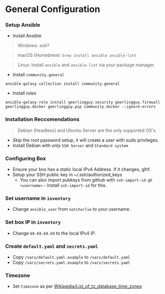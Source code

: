 # General Configuration

### Setup Ansible
- Install Ansible
> Windows: sob?

> macOS (Homebrew): `brew install ansible ansible-lint`

> Linux: Install `ansible` and `ansible-lint` via your package manager.
- Install `community.general`
```
ansible-galaxy collection install community.general
```
- Install roles
```
ansible-galaxy role install geerlingguy.security geerlingguy.firewall geerlingguy.docker geerlingguy.pip community.docker --ignore-errors
```

### Installation Reccomendations
> Debian (Headless) and Ubuntu Server are the only supported OS's.
- Skip the root password setup, it will create a user with sudo privileges.
- Install Debian with *only* `SSH Server` and `Standard system`

### Configuring Box
- Ensure your box has a static local IPv4 Address. If it changes, glhf.
- Setup your SSH public key in ~/.ssh/authorized_keys
    - You can also import pubkeys from github with `ssh-import-id-gh <username>` - Install `ssh-import-id` for this.

### Set username in `inventory`
- Change `ansible_user` from `notcharlie` to your username.

### Set box IP in `inventory`
- Change `69.69.69.69` to the local IPv4 IP.

### Create `default.yaml` and `secrets.yaml`
- Copy `/vars/default.yaml.example` to `/vars/default.yaml`
- Copy `/vars/secrets.yaml.example` to `/vars/secrets.yaml`

### Timezone
- Set `timezone` as per [Wikipedia/List_of_tz_database_time_zones](https://en.wikipedia.org/wiki/List_of_tz_database_time_zones)